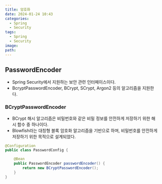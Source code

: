 ```yaml
---
title: 암호화
date: 2024-01-24 10:43
categories:
  - Spring
  - Security
tags:
  - Spring
  - Security
image: 
path:
---
```


## PasswordEncoder
+ Spring Security에서 지원하는 보안 관련 인터페이스이다.
+ BcryptPasswordEncoder, BCrypt, SCrypt, Argon2 등의 알고리즘을 지원한다.

### BCryptPasswordEncoder
+ BCrypt 해시 알고리즘은 비밀번호와 같은 비밀 정보를 안전하게 저장하기 위한 해시 함수 중 하나이다.
+ Blowfish라는 대칭형 블록 암호화 알고리즘을 기반으로 하며, 비밀번호를 안전하게 저장하기 위한 목적으로 설계되었다.

```java
@Configuration
public class PasswordConfig {

    @Bean
    public PasswordEncoder passwordEncoder() {
        return new BCryptPasswordEncoder();
    }
}
```